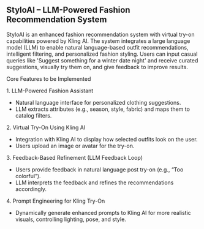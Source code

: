 ## StyloAI – LLM-Powered Fashion Recommendation System

StyloAI is an enhanced fashion recommendation system with virtual try-on capabilities powered by Kling AI. The system integrates a large language model (LLM) to enable natural language-based outfit recommendations, intelligent filtering, and personalized fashion styling. Users can input casual queries like 'Suggest something for a winter date night' and receive curated suggestions, visually try them on, and give feedback to improve results.

Core Features to be Implemented

1.⁠ ⁠LLM-Powered Fashion Assistant
* ⁠Natural language interface for personalized clothing suggestions.
* LLM extracts attributes (e.g., season, style, fabric) and maps them to catalog filters.

2.⁠ ⁠Virtual Try-On Using Kling AI
* Integration with Kling AI to display how selected outfits look on the user.
* ⁠Users upload an image or avatar for the try-on.

3.⁠ ⁠Feedback-Based Refinement (LLM Feedback Loop)
* ⁠Users provide feedback in natural language post try-on (e.g., “Too colorful”).
* ⁠LLM interprets the feedback and refines the recommendations accordingly.

4.⁠ ⁠Prompt Engineering for Kling Try-On
* Dynamically generate enhanced prompts to Kling AI for more realistic visuals, controlling lighting, pose, and style.
